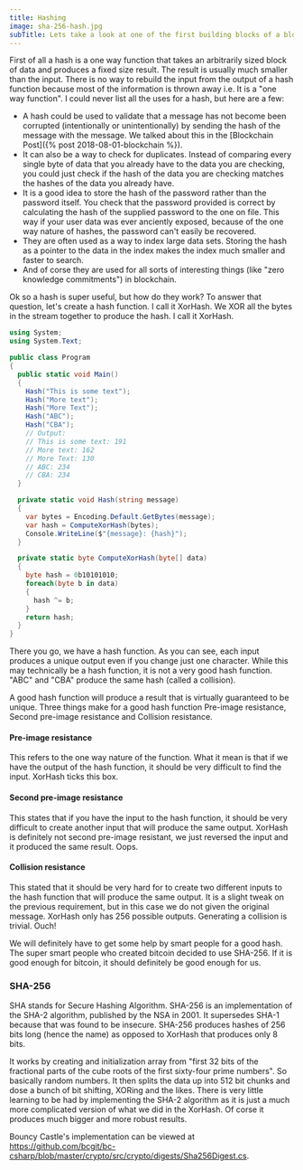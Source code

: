 ```yaml
---
title: Hashing
image: sha-256-hash.jpg
subTitle: Lets take a look at one of the first building blocks of a block chain; hashing and in particular SHA-256.
---
```


First of all a hash is a one way function that takes an arbitrarily sized block of data and produces a fixed size result. The result is usually much smaller than the input. There is no way to rebuild the input from the output of a hash function because most of the information is thrown away i.e. It is a "one way function". I could never list all the uses for a hash, but here are a few:

* A hash could be used to validate that a message has not become been corrupted (intentionally or unintentionally) by sending the hash of the message with the message. We talked about this in the [Blockchain Post]({% post 2018-08-01-blockchain %}).
* It can also be a way to check for duplicates. Instead of comparing every single byte of data that you already have to the data you are checking, you could just check if the hash of the data you are checking matches the hashes of the data you already have.
* It is a good idea to store the hash of the password rather than the password itself. You check that the password provided is correct by calculating the hash of the supplied password to the one on file. This way if your user data was ever anciently exposed, because of the one way nature of hashes, the password can't easily be recovered.
* They are often used as a way to index large data sets. Storing the hash as a pointer to the data in the index makes the index much smaller and faster to search.
* And of corse they are used for all sorts of interesting things (like "zero knowledge commitments") in blockchain.

Ok so a hash is super useful, but how do they work? To answer that question, let's create a hash function. I call it XorHash. We XOR all the bytes in the stream together to produce the hash. I call it XorHash.

``` c#
using System;
using System.Text;

public class Program
{
  public static void Main()
  {
    Hash("This is some text");
    Hash("More text");
    Hash("More Text");
    Hash("ABC");
    Hash("CBA");
    // Output:
    // This is some text: 191
    // More text: 162
    // More Text: 130
    // ABC: 234
    // CBA: 234
  }

  private static void Hash(string message)
  {
    var bytes = Encoding.Default.GetBytes(message);
    var hash = ComputeXorHash(bytes);
    Console.WriteLine($"{message}: {hash}");
  }

  private static byte ComputeXorHash(byte[] data)
  {
    byte hash = 0b10101010;
    foreach(byte b in data)
    {
      hash ^= b;
    }
    return hash;
  }
}

```

There you go, we have a hash function. As you can see, each input produces a unique output even if you change just one character. While this may technically be a hash function, it is not a very good hash function. "ABC" and "CBA" produce the same hash (called a collision).

A good hash function will produce a result that is virtually guaranteed to be unique. Three things make for a good hash function Pre-image resistance, Second pre-image resistance and Collision resistance.

#### Pre-image resistance

This refers to the one way nature of the function. What it mean is that if we have the output of the hash function, it should be very difficult to find the input. XorHash ticks this box.

#### Second pre-image resistance

This states that if you have the input to the hash function, it should be very difficult to create another input that will produce the same output. XorHash is definitely not second pre-image resistant, we just reversed the input and it produced the same result. Oops.

#### Collision resistance

This stated that it should be very hard for to create two different inputs to the hash function that will produce the same output. It is a slight tweak on the previous requirement, but in this case we do not given the original message. XorHash only has 256 possible outputs. Generating a collision is trivial. Ouch!

We will definitely have to get some help by smart people for a good hash. The super smart people who created bitcoin decided to use SHA-256. If it is good enough for bitcoin, it should definitely be good enough for us.

### SHA-256

SHA stands for Secure Hashing Algorithm. SHA-256 is an implementation of the SHA-2 algorithm, published by the NSA in 2001. It supersedes SHA-1 because that was found to be insecure. SHA-256 produces hashes of 256 bits long (hence the name) as opposed to XorHash that produces only 8 bits.

It works by creating and initialization array from "first 32 bits of the fractional parts of the cube roots of the first sixty-four prime numbers". So basically random numbers. It then splits the data up into 512 bit chunks and dose a bunch of bit shifting, XORing and the likes. There is very little learning to be had by implementing the SHA-2 algorithm as it is just a much more complicated version of what we did in the XorHash. Of corse it produces much bigger and more robust results.

Bouncy Castle's implementation can be viewed at <https://github.com/bcgit/bc-csharp/blob/master/crypto/src/crypto/digests/Sha256Digest.cs>.
